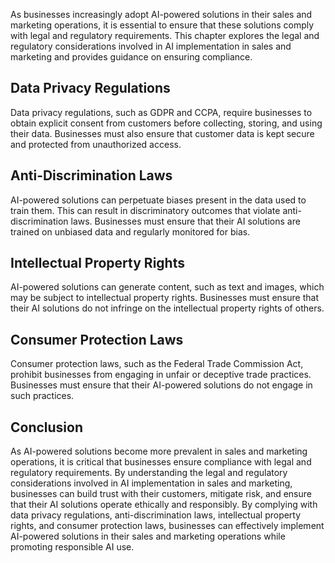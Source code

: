 
As businesses increasingly adopt AI-powered solutions in their sales and marketing operations, it is essential to ensure that these solutions comply with legal and regulatory requirements. This chapter explores the legal and regulatory considerations involved in AI implementation in sales and marketing and provides guidance on ensuring compliance.

Data Privacy Regulations
------------------------

Data privacy regulations, such as GDPR and CCPA, require businesses to obtain explicit consent from customers before collecting, storing, and using their data. Businesses must also ensure that customer data is kept secure and protected from unauthorized access.

Anti-Discrimination Laws
------------------------

AI-powered solutions can perpetuate biases present in the data used to train them. This can result in discriminatory outcomes that violate anti-discrimination laws. Businesses must ensure that their AI solutions are trained on unbiased data and regularly monitored for bias.

Intellectual Property Rights
----------------------------

AI-powered solutions can generate content, such as text and images, which may be subject to intellectual property rights. Businesses must ensure that their AI solutions do not infringe on the intellectual property rights of others.

Consumer Protection Laws
------------------------

Consumer protection laws, such as the Federal Trade Commission Act, prohibit businesses from engaging in unfair or deceptive trade practices. Businesses must ensure that their AI-powered solutions do not engage in such practices.

Conclusion
----------

As AI-powered solutions become more prevalent in sales and marketing operations, it is critical that businesses ensure compliance with legal and regulatory requirements. By understanding the legal and regulatory considerations involved in AI implementation in sales and marketing, businesses can build trust with their customers, mitigate risk, and ensure that their AI solutions operate ethically and responsibly. By complying with data privacy regulations, anti-discrimination laws, intellectual property rights, and consumer protection laws, businesses can effectively implement AI-powered solutions in their sales and marketing operations while promoting responsible AI use.
